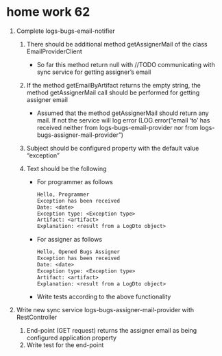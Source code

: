 # home work 62

1. Complete logs-bugs-email-notifier

   1. There should be additional method getAssignerMail of the class EmailProviderClient
      - So far this method return null with //TODO communicating with sync service for getting assigner’s email
   1. If the method getEmailByArtifact returns the empty string, the method getAssignerMail call should be performed for getting assigner email
      - Assumed that the method getAssignerMail should return any mail. If not the service will log error (LOG.error(“email ‘to’ has received neither from logs-bugs-email-provider nor from logs-bugs-assigner-mail-provider”)
   1. Subject should be configured property with the default value “exception”
   1. Text should be the following

      - For programmer as follows

        ```txt
        Hello, Programmer
        Exception has been received
        Date: <date>
        Exception type: <Exception type>
        Artifact: <artifact>
        Explanation: <result from a LogDto object>
        ```

      - For assigner as follows

        ```txt
        Hello, Opened Bugs Assigner
        Exception has been received
        Date: <date>
        Exception type: <Exception type>
        Artifact: <artifact>
        Explanation: <result from a LogDto object>
        ```

      - Write tests according to the above functionality

1. Write new sync service logs-bugs-assigner-mail-provider with RestController
   1. End-point (GET request) returns the assigner email as being configured application property
   1. Write test for the end-point
